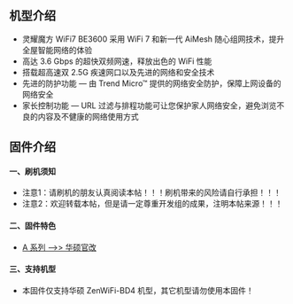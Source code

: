 ## 机型介绍
* 灵耀魔方 WiFi7 BE3600 采用 WiFi 7 和新一代 AiMesh 随心组网技术，提升全屋智能网络的体验
* 高达 3.6 Gbps 的超快双频网速，释放出色的 WiFi 性能
* 搭载超高速双 2.5G 疾速网口以及先进的网络和安全技术
* 先进的防护功能 — 由 Trend Micro™ 提供的网络安全防护，保障上网设备的网络安全 
* 家长控制功能 — URL 过滤与排程功能可让您保护家人网络安全，避免浏览不良的内容及不健康的网络使用方式 

## 固件介绍
#### 一、刷机须知
* 注意1：请刷机的朋友认真阅读本帖！！！刷机带来的风险请自行承担！！！
* 注意2：欢迎转载本帖，但是请一定尊重开发组的成果，注明本帖来源！！！

#### 二、固件特色
* [A 系列 ——>> 华硕官改](/zh/guide/asus/firmware-a.md)

#### 三、支持机型
* 本固件仅支持华硕 ZenWiFi-BD4 机型，其它机型请勿使用本固件！
